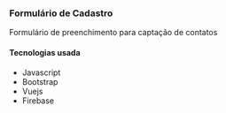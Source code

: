 <h3>Formulário de Cadastro</h3>

<p>Formulário de preenchimento para captação de contatos</p>

<h4>Tecnologias usada</h4>
<ul>
    <li>Javascript</li>
    <li>Bootstrap</li>
    <li>Vuejs</li>
    <li>Firebase</li>
</ul>